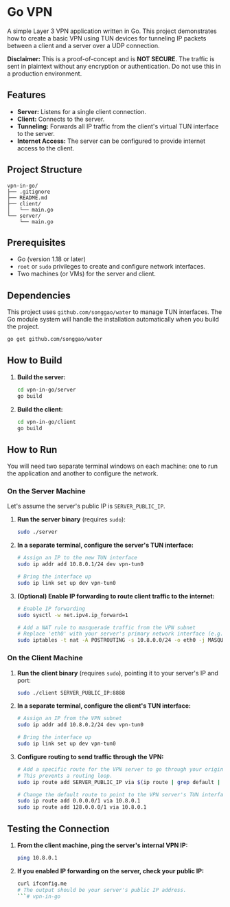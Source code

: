 # Go VPN

A simple Layer 3 VPN application written in Go. This project demonstrates how to create a basic VPN using TUN devices for tunneling IP packets between a client and a server over a UDP connection.

**Disclaimer:** This is a proof-of-concept and is **NOT SECURE**. The traffic is sent in plaintext without any encryption or authentication. Do not use this in a production environment.

## Features

-   **Server:** Listens for a single client connection.
-   **Client:** Connects to the server.
-   **Tunneling:** Forwards all IP traffic from the client's virtual TUN interface to the server.
-   **Internet Access:** The server can be configured to provide internet access to the client.

## Project Structure

```
vpn-in-go/
├── .gitignore
├── README.md
├── client/
│   └── main.go
└── server/
    └── main.go
```

## Prerequisites

-   Go (version 1.18 or later)
-   `root` or `sudo` privileges to create and configure network interfaces.
-   Two machines (or VMs) for the server and client.

## Dependencies

This project uses `github.com/songgao/water` to manage TUN interfaces. The Go module system will handle the installation automatically when you build the project.

```bash
go get github.com/songgao/water
```

## How to Build

1.  **Build the server:**
    ```bash
    cd vpn-in-go/server
    go build
    ```

2.  **Build the client:**
    ```bash
    cd vpn-in-go/client
    go build
    ```

## How to Run

You will need two separate terminal windows on each machine: one to run the application and another to configure the network.

### On the Server Machine

Let's assume the server's public IP is `SERVER_PUBLIC_IP`.

1.  **Run the server binary** (requires `sudo`):
    ```bash
    sudo ./server
    ```

2.  **In a separate terminal, configure the server's TUN interface:**
    ```bash
    # Assign an IP to the new TUN interface
    sudo ip addr add 10.8.0.1/24 dev vpn-tun0

    # Bring the interface up
    sudo ip link set up dev vpn-tun0
    ```

3.  **(Optional) Enable IP forwarding to route client traffic to the internet:**
    ```bash
    # Enable IP forwarding
    sudo sysctl -w net.ipv4.ip_forward=1

    # Add a NAT rule to masquerade traffic from the VPN subnet
    # Replace 'eth0' with your server's primary network interface (e.g., ens3, enp0s3)
    sudo iptables -t nat -A POSTROUTING -s 10.8.0.0/24 -o eth0 -j MASQUERADE
    ```

### On the Client Machine

1.  **Run the client binary** (requires `sudo`), pointing it to your server's IP and port:
    ```bash
    sudo ./client SERVER_PUBLIC_IP:8888
    ```

2.  **In a separate terminal, configure the client's TUN interface:**
    ```bash
    # Assign an IP from the VPN subnet
    sudo ip addr add 10.8.0.2/24 dev vpn-tun0

    # Bring the interface up
    sudo ip link set up dev vpn-tun0
    ```

3.  **Configure routing to send traffic through the VPN:**
    ```bash
    # Add a specific route for the VPN server to go through your original gateway
    # This prevents a routing loop.
    sudo ip route add SERVER_PUBLIC_IP via $(ip route | grep default | awk '{print $3}')

    # Change the default route to point to the VPN server's TUN interface
    sudo ip route add 0.0.0.0/1 via 10.8.0.1
    sudo ip route add 128.0.0.0/1 via 10.8.0.1
    ```

## Testing the Connection

1.  **From the client machine, ping the server's internal VPN IP:**
    ```bash
    ping 10.8.0.1
    ```

2.  **If you enabled IP forwarding on the server, check your public IP:**
    ```bash
    curl ifconfig.me
    # The output should be your server's public IP address.
    ```# vpn-in-go
